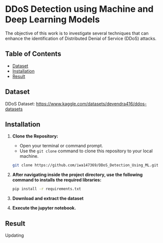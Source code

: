 # DDoS Detection using Machine and Deep Learning Models

The objective of this work is to investigate several techniques that can enhance the identification of Distributed Denial of Service (DDoS) attacks.

## Table of Contents
- [Dataset](#dataset)
- [Installation](#installation)
- [Result](#result)


## Dataset

DDoS Dataset: https://www.kaggle.com/datasets/devendra416/ddos-datasets

## Installation
1. **Clone the Repository:**
   * Open your terminal or command prompt.
   * Use the `git clone` command to clone this repository to your local machine.

   ```bash
   git clone https://github.com/iwa147369/DDoS_Detection_Using_ML.git
   ```
2. **After navigating inside the project directory, use the following command to installs the required libraries:**
    ```bash
   pip install -r requirements.txt
    ```

3. **Download and extract the dataset**
3. **Execute the jupyter notebook.**
## Result

Updating